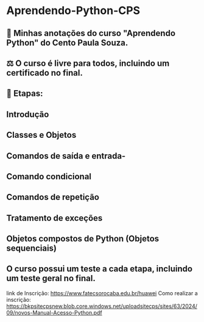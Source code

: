 # Aprendendo-Python-CPS
📝️ Minhas anotações do curso "Aprendendo Python" do Cento Paula Souza.
-
⚖️ O curso é livre para todos, incluindo um certificado no final.
-
📑️ Etapas:
-
  Introdução
  -
  Classes e Objetos
  -
  Comandos de saída e entrada-
  -
  Comando condicional
  -
  Comandos de repetição
  -
  Tratamento de exceções
  -
  Objetos compostos de Python (Objetos sequenciais)
  -
  O curso possui um teste a cada etapa, incluindo um teste geral no final.
--
link de Inscrição:
  https://www.fatecsorocaba.edu.br/huawei
Como realizar a inscrição:
  https://bkpsitecpsnew.blob.core.windows.net/uploadsitecps/sites/63/2024/09/novos-Manual-Acesso-Python.pdf
